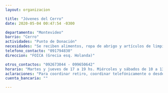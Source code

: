 ```yaml
---
layout: organizacion

title: "Jóvenes del Cerro"
date: 2020-05-04 00:47:54 -0300

departamento: "Montevideo"
barrio: "Cerro"
actividades: "Punto de Donación"
necesidades: "Se reciben alimentos, ropa de abrigo y artículos de limpieza"
telefono_contacto: "091794830"
direccion: "FOICA (Grecia esq. Holanda)"

otros_contactos: "092673044 - 099650642"
horario: "Martes y jueves de 17 a 19 hs. Miércoles y sábados de 10 a 13 hs"
aclaraciones: "Para coordinar retiro, coordinar telefónicamente o desde las redes: Facebook e Instagram"
cuenta_bancaria: ""

---
```

